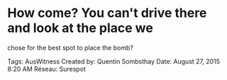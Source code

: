 # How come? You can't drive there and look at the place we
chose for the best spot to place the bomb?

Tags: AusWitness
Created by: Quentin Sombsthay
Date: August 27, 2015 8:20 AM
Réseau: Surespot